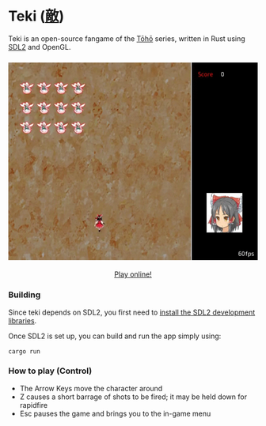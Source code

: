 # Teki ([敵](https://en.wiktionary.org/wiki/%E6%95%B5))

Teki is an open-source fangame of the [Tōhō](https://en.wikipedia.org/wiki/Touhou_Project) series, written in Rust using [SDL2](https://github.com/Rust-SDL2/rust-sdl2) and OpenGL.

<h3 align="center"><img src="resources/teki.gif" height="400px"></h3>

<p align="center"><a href="https://o2sh.github.io/teki/">Play online!</a></p>

### Building

Since teki depends on SDL2, you first need to
[install the SDL2 development libraries](https://github.com/Rust-SDL2/rust-sdl2#sdl20-development-libraries).

Once SDL2 is set up, you can build and run the app simply using:

```
cargo run
```

### How to play (Control)

  * The Arrow Keys move the character around
  * Z causes a short barrage of shots to be fired; it may be held down for rapidfire
  * Esc pauses the game and brings you to the in-game menu
